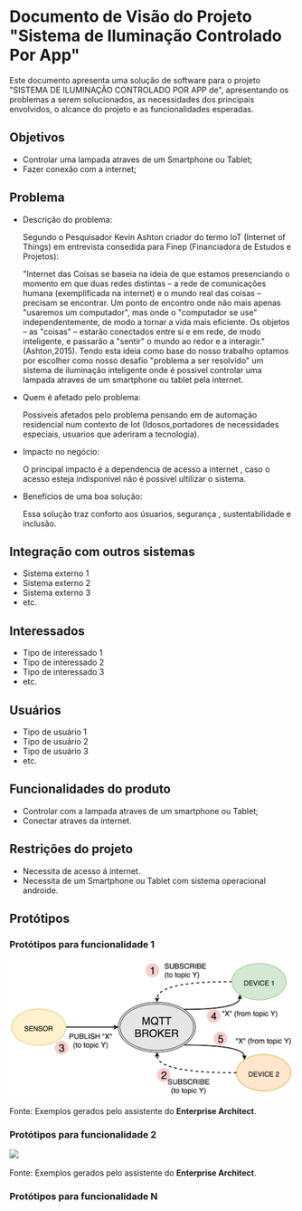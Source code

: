 # Documento de Visão do Projeto "Sistema de Iluminação Controlado Por App"

Este documento apresenta uma solução de software para o projeto "SISTEMA DE ILUMINAÇÃO CONTROLADO POR APP de", 
apresentando os problemas a serem solucionados, as necessidades dos principais envolvidos, o alcance do projeto e as funcionalidades esperadas.

## Objetivos

* Controlar uma lampada atraves de um Smartphone ou Tablet;
* Fazer conexão com a internet;


## Problema

* Descrição do problema: 

    Segundo o Pesquisador Kevin Ashton criador do termo IoT (Internet of Things) em entrevista consedida para Finep (Financiadora de Estudos e Projetos): 
       
  "Internet das Coisas se baseia na ideia de que estamos presenciando o momento em que duas redes distintas – a rede de comunicações      humana (exemplificada na internet) e o mundo real das coisas – precisam se encontrar. Um ponto de encontro onde não mais apenas        "usaremos um computador", mas onde o "computador se use" independentemente, de modo a tornar a vida mais eficiente. Os objetos – as  "coisas" – estarão conectados entre si e em rede, de modo inteligente, e passarão a "sentir" o mundo ao redor e a interagir." (Ashton,2015). Tendo esta ideia como base do nosso trabalho optamos por escolher como nosso desafio "problema a ser resolvido" um    sistema de iluminação inteligente onde é possivel controlar uma lampada atraves de um smartphone ou tablet pela internet.

* Quem é afetado pelo problema: 

   Possiveis afetados pelo problema pensando em  de automação residencial num contexto de Iot  (Idosos,portadores de necessidades    especiais, usuarios que aderiram a tecnologia).

* Impacto no negócio:

   O principal impacto é a dependencia de acesso a internet , caso o acesso esteja indisponivel não é possivel ultilizar o sistema.

* Benefícios de uma boa solução: 

   Essa solução traz conforto aos úsuarios, segurança , sustentabilidade e inclusão.

## Integração com outros sistemas

* Sistema externo 1
* Sistema externo 2
* Sistema externo 3
* etc.
 
## Interessados

* Tipo de interessado 1
* Tipo de interessado 2
* Tipo de interessado 3
* etc.

## Usuários

* Tipo de usuário 1
* Tipo de usuário 2
* Tipo de usuário 3
* etc.

## Funcionalidades do produto

* Controlar com a lampada atraves de um smartphone ou Tablet;
* Conectar atraves da internet.


## Restrições do projeto

* Necessita de acesso á internet. 
* Necessita de um Smartphone ou Tablet com sistema operacional androide.


## Protótipos

### Protótipos para funcionalidade 1

![](MQTT-overview.jpg)

Fonte: Exemplos gerados pelo assistente do **Enterprise Architect**.

### Protótipos para funcionalidade 2

![](proto2.png)

Fonte: Exemplos gerados pelo assistente do **Enterprise Architect**.

### Protótipos para funcionalidade N
